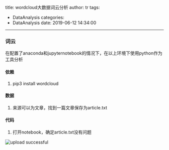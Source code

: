 title: wordcloud大数据词云分析
author: tr
tags:
  - DataAnalysis
categories:
  - DataAnalysis
date: 2019-06-12 14:34:00
---
### 词云

在配置了anaconda和jupyternotebook的情况下，在以上环境下使用python作为工具分析
<!--more-->

#### 依赖

1. pip3 install wordcloud

#### 数据

1. 来源可以为文章，找到一篇文章保存为article.txt

#### 代码

1. 打开notebook，确定article.txt没有问题


![upload successful](/images/pasted-9.png)